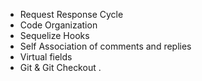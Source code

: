 - Request Response Cycle
- Code Organization
- Sequelize Hooks
- Self Association of comments and replies
- Virtual fields
- Git & Git Checkout .
